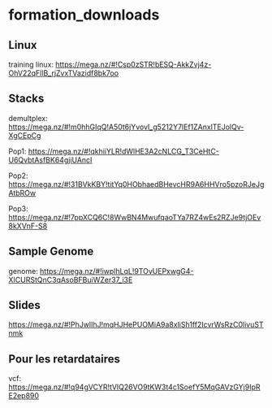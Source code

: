 # formation_downloads

## Linux

training linux:
https://mega.nz/#!Csp0zSTR!bESQ-AkkZvj4z-OhV22qFllB_rjZvxTVazidf8bk7oo



## Stacks

demultplex:
https://mega.nz/#!m0hhGIqQ!A50t6jYvovI_g5212Y7lEf1ZAnxlTEJolQv-XgCEpCg

Pop1:
https://mega.nz/#!qkhiiYLR!dWlHE3A2cNLCG_T3CeHtC-U6QvbtAsfBK64gjiUAncI

Pop2:
https://mega.nz/#!31BVkKBY!titYq0HObhaedBHevcHR9A6HHVro5pzoRJeJgAtbROw

Pop3:
https://mega.nz/#!7ppXCQ6C!8WwBN4MwufqaoTYa7RZ4wEs2RZJe9tjOEv8kXVnF-S8



## Sample Genome

genome:
https://mega.nz/#!iwplhLqL!9TOvUEPxwgG4-XICURStQnC3qAsoBFBuiWZer37_i3E



## Slides
https://mega.nz/#!PhJwlIhJ!mqHJHePUOMiA9a8xliSh1ff2IcvrWsRzC0livuSTnmk


## Pour les retardataires

vcf:
https://mega.nz/#!q94gVCYR!tVIQ26VO9tKW3t4c1SoefY5MqGAVzGYj9IpRE2ep890
